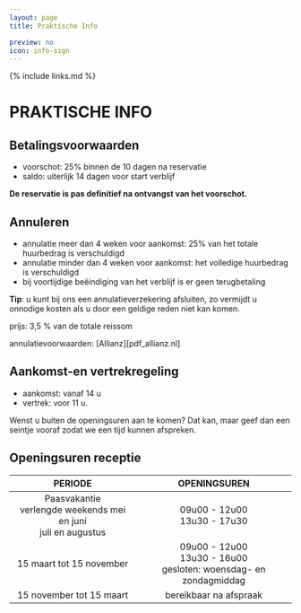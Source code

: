 ```yaml
---
layout: page
title: Praktische Info

preview: no
icon: info-sign
---
```


{% include links.md %}

# PRAKTISCHE INFO

## Betalingsvoorwaarden
- voorschot: 25% binnen de 10 dagen na reservatie
- saldo: uiterlijk 14 dagen voor start verblijf

**De reservatie is pas definitief na ontvangst van het voorschot.**

## Annuleren
- annulatie meer dan 4 weken voor aankomst: 25% van het totale huurbedrag is verschuldigd
- annulatie minder dan 4 weken voor aankomst: het volledige huurbedrag is verschuldigd
- bij voortijdige beëindiging van het verblijf is er geen terugbetaling

**Tip**: u kunt bij ons een annulatieverzekering afsluiten, zo vermijdt u onnodige kosten als u door een geldige reden niet kan komen.

prijs: 3,5 % van de totale reissom 

annulatievoorwaarden: [Allianz][pdf_allianz.nl]


## Aankomst-en vertrekregeling
- aankomst: vanaf 14 u 
- vertrek: voor 11 u.

Wenst u buiten de openingsuren aan te komen? Dat kan, maar geef dan een seintje vooraf zodat we een tijd kunnen afspreken.

## Openingsuren receptie

PERIODE                         | OPENINGSUREN       | 
:------------------------------:|:-----------:|
Paasvakantie<br>verlengde weekends mei en juni<br>juli en augustus               |09u00 - 12u00<br>13u30 - 17u30
15 maart tot 15 november        |09u00 - 12u00<br>13u30 - 16u00<br>gesloten: woensdag- en zondagmiddag
15 november tot 15 maart        |bereikbaar na afspraak                     
                             

